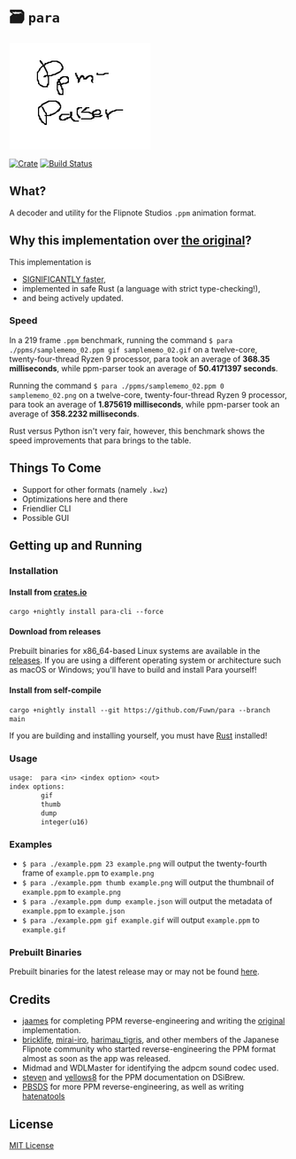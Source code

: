 # 🗃 `para`

![](assets/para.png)

[![Crate](https://img.shields.io/crates/v/para-cli.svg)](https://crates.io/crates/para-cli)
[![Build Status](https://github.com/Fuwn/para/actions/workflows/rust.yaml/badge.svg?branch=main)](https://github.com/Fuwn/para/actions/workflows/rust.yaml)

## What?

A decoder and utility for the Flipnote Studios `.ppm` animation format.

## Why this implementation over [the original](https://github.com/Flipnote-Collective/ppm-parser)?

This implementation is

- [SIGNIFICANTLY faster](#speed),
- implemented in safe Rust (a language with strict type-checking!),
- and being actively updated.

### Speed

In a 219 frame `.ppm` benchmark, running the command
`$ para ./ppms/samplememo_02.ppm gif samplememo_02.gif` on a twelve-core,
twenty-four-thread Ryzen 9 processor, para took an average of **368.35 milliseconds**,
while ppm-parser took an average of **50.4171397 seconds**.

Running the command `$ para ./ppms/samplememo_02.ppm 0 samplememo_02.png` on a twelve-core,
twenty-four-thread Ryzen 9 processor, para took an average of **1.875619 milliseconds**,
while ppm-parser took an average of **358.2232 milliseconds**.

Rust versus Python isn't very fair, however, this benchmark shows the speed improvements
that para brings to the table.

## Things To Come

- Support for other formats (namely `.kwz`)
- Optimizations here and there
- Friendlier CLI
- Possible GUI

## Getting up and Running

### Installation

#### Install from [crates.io](https://crates.io/crates/para-cli)

```shell
cargo +nightly install para-cli --force
```

#### Download from releases

Prebuilt binaries for x86_64-based Linux systems are available in the
[releases](https://github.com/Fuwn/para/releases/latest). If you are using
a different operating system or architecture such as macOS or Windows; you'll have
to build and install Para yourself!

#### Install from self-compile

```shell
cargo +nightly install --git https://github.com/Fuwn/para --branch main
```

If you are building and installing yourself, you must have
[Rust](https://www.rust-lang.org/) installed!

### Usage

```shell
usage:  para <in> <index option> <out>
index options:
        gif
        thumb
        dump
        integer(u16)
```

### Examples

- `$ para ./example.ppm 23 example.png` will output the twenty-fourth frame
  of `example.ppm` to `example.png`
- `$ para ./example.ppm thumb example.png` will output the thumbnail of
  `example.ppm` to `example.png`
- `$ para ./example.ppm dump example.json` will output the metadata of
  `example.ppm` to `example.json`
- `$ para ./example.ppm gif example.gif` will output `example.ppm`
  to `example.gif`

### Prebuilt Binaries

Prebuilt binaries for the latest release may or may not be found
[here](https://github.com/Fuwn/para/releases/latest).

## Credits

- [jaames](https://github.com/jaames) for completing PPM reverse-engineering and
  writing the [original](https://github.com/Flipnote-Collective/ppm-parser) implementation.
- [bricklife](http://ugomemo.g.hatena.ne.jp/bricklife/20090307/1236391313),
  [mirai-iro](http://mirai-iro.hatenablog.jp/entry/20090116/ugomemo_ppm),
  [harimau_tigris](http://ugomemo.g.hatena.ne.jp/harimau_tigris), and other members
  of the Japanese Flipnote community who started reverse-engineering the PPM format
  almost as soon as the app was released.
- Midmad and WDLMaster for identifying the adpcm sound codec used.
- [steven](http://www.dsibrew.org/wiki/User:Steven) and
  [yellows8](http://www.dsibrew.org/wiki/User:Yellows8) for the PPM
  documentation on DSiBrew.
- [PBSDS](https://github.com/pbsds) for more PPM reverse-engineering, as well as
  writing [hatenatools](https://github.com/pbsds/Hatenatools)

## License

[MIT License](./LICENSE)

